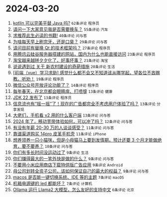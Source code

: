 # 2024-03-20

1. [kotlin 可以完美平替 Java 吗?](https://www.v2ex.com/t/1025262) `62条评论` `程序员`
1. [请问一下大家意见我是否需要换车？](https://www.v2ex.com/t/1025275) `55条评论` `汽车`
1. [求推荐此生必读的书籍!](https://www.v2ex.com/t/1025266) `40条评论` `问与答`
1. [为啥每天早上刷完牙，还是口臭？](https://www.v2ex.com/t/1025273) `29条评论` `问与答`
1. [请问目前有替换 Qt 的技术框架吗？](https://www.v2ex.com/t/1025260) `27条评论` `程序员`
1. [用腾讯云硅谷服务器搭建的网站，国内为什么也能直接访问](https://www.v2ex.com/t/1025265) `23条评论` `程序员`
1. [淘宝越来越拼夕夕化了，好事坏事？](https://www.v2ex.com/t/1025261) `21条评论` `淘宝`
1. [说说遇到过 关于 新农村建设的奇葩措施](https://www.v2ex.com/t/1025290) `20条评论` `生活`
1. [[前端（vue）学习求助] 感觉什么都不会又不知道该从哪学起，望各位不吝赐教。听劝！](https://www.v2ex.com/t/1025253) `19条评论` `程序员`
1. [微信公众号开放评论功能了？](https://www.v2ex.com/t/1025256) `14条评论` `程序员`
1. [每年春天，在北京都会眼睛痒、打喷嚏](https://www.v2ex.com/t/1025299) `13条评论` `健康`
1. [JDK 22 发布了](https://www.v2ex.com/t/1025279) `13条评论` `程序员`
1. [信息流也有“摇一摇”了！现在的广告都完全不考虑用户体验了吗？](https://www.v2ex.com/t/1025268) `13条评论` `分享发现`
1. [大佬们，手机看 v2 用的什么客户端](https://www.v2ex.com/t/1025263) `13条评论` `问与答`
1. [2024 年了，移动宽带体验如何，可以冲了吗？](https://www.v2ex.com/t/1025317) `12条评论` `问与答`
1. [有没有年薪 20-30 万的人谈谈感受？](https://www.v2ex.com/t/1025322) `11条评论` `问与答`
1. [靠谱渠道购买 14pro 皮革手机壳](https://www.v2ex.com/t/1025283) `11条评论` `iPhone`
1. [想养领养一只小猫咪，但是小母猫马上要到发情期，预计还要 3 个月才能做绝育，要不要养？](https://www.v2ex.com/t/1025306) `10条评论` `问与答`
1. [你们有多长时间没运动过了](https://www.v2ex.com/t/1025312) `9条评论` `生活`
1. [你们赚得最大的一笔外快是做的什么？](https://www.v2ex.com/t/1025301) `9条评论` `问与答`
1. [不要用小米应用商店下载特供版广告应用](https://www.v2ex.com/t/1025289) `9条评论` `Android`
1. [母公司划转全资子公司，该如何保证自己的最大的权益？](https://www.v2ex.com/t/1025270) `9条评论` `问与答`
1. [macos 是否能一键切换系统、IDE 等的主题](https://www.v2ex.com/t/1025315) `7条评论` `macOS`
1. [机箱电源键的 led 都能坏？](https://www.v2ex.com/t/1025255) `7条评论` `计算机`
1. [Ollama 运行 Llama2 大模型，怎么友好的支持中文](https://www.v2ex.com/t/1025276) `6条评论` `北京`

